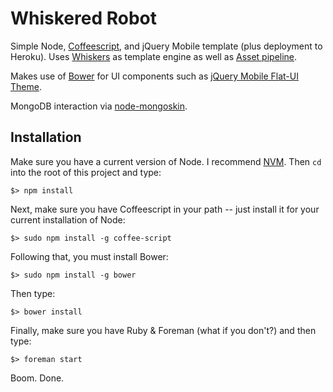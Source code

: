 # Whiskered Robot 

Simple Node, [Coffeescript](http://coffeescript.org/), and jQuery Mobile template (plus deployment to Heroku). Uses [Whiskers](https://github.com/gsf/whiskers.js) as template engine as well as [Asset pipeline](https://github.com/rlidwka/asset-pipeline).

Makes use of [Bower](http://bower.io/) for UI components such as [jQuery Mobile Flat-UI Theme](https://github.com/ququplay/jquery-mobile-flat-ui-theme).

MongoDB interaction via [node-mongoskin](https://github.com/kissjs/node-mongoskin).

## Installation 

Make sure you have a current version of Node. I recommend [NVM](http://thediscoblog.com/blog/2013/03/12/node-in-3-commands/). Then `cd` into the root of this project and type:

`$> npm install`

Next, make sure you have Coffeescript in your path -- just install it for your current installation of Node:

`$> sudo npm install -g coffee-script`


Following that, you must install Bower:

`$> sudo npm install -g bower`

Then type:

`$> bower install`

Finally, make sure you have Ruby & Foreman (what if you don't?) and then type:

`$> foreman start`

Boom. Done. 